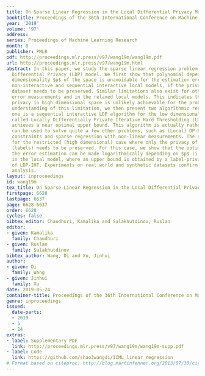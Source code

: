 ```yaml
---
title: On Sparse Linear Regression in the Local Differential Privacy Model
booktitle: Proceedings of the 36th International Conference on Machine Learning
year: '2019'
volume: '97'
address: 
series: Proceedings of Machine Learning Research
month: 0
publisher: PMLR
pdf: http://proceedings.mlr.press/v97/wang19m/wang19m.pdf
url: http://proceedings.mlr.press/v97/wang19m.html
abstract: In this paper, we study the sparse linear regression problem under the Local
  Differential Privacy (LDP) model. We first show that polynomial dependency on the
  dimensionality $p$ of the space is unavoidable for the estimation error in both
  non-interactive and sequential interactive local models, if the privacy of the whole
  dataset needs to be preserved. Similar limitations also exist for other types of
  error measurements and in the relaxed local models. This indicates that differential
  privacy in high dimensional space is unlikely achievable for the problem. With the
  understanding of this limitation, we then present two algorithmic results. The first
  one is a sequential interactive LDP algorithm for the low dimensional sparse case,
  called Locally Differentially Private Iterative Hard Thresholding (LDP-IHT), which
  achieves a near optimal upper bound. This algorithm is actually rather general and
  can be used to solve quite a few other problems, such as (Local) DP-ERM with sparsity
  constraints and sparse regression with non-linear measurements. The second one is
  for the restricted (high dimensional) case where only the privacy of the responses
  (labels) needs to be preserved. For this case, we show that the optimal rate of
  the error estimation can be made logarithmically depending on $p$ (i.e., $\log p$)
  in the local model, where an upper bound is obtained by a label-privacy version
  of LDP-IHT. Experiments on real world and synthetic datasets confirm our theoretical
  analysis.
layout: inproceedings
id: wang19m
tex_title: On Sparse Linear Regression in the Local Differential Privacy Model
firstpage: 6628
lastpage: 6637
page: 6628-6637
order: 6628
cycles: false
bibtex_editor: Chaudhuri, Kamalika and Salakhutdinov, Ruslan
editor:
- given: Kamalika
  family: Chaudhuri
- given: Ruslan
  family: Salakhutdinov
bibtex_author: Wang, Di and Xu, Jinhui
author:
- given: Di
  family: Wang
- given: Jinhui
  family: Xu
date: 2019-05-24
container-title: Proceedings of the 36th International Conference on Machine Learning
genre: inproceedings
issued:
  date-parts:
  - 2019
  - 5
  - 24
extras:
- label: Supplementary PDF
  link: http://proceedings.mlr.press/v97/wang19m/wang19m-supp.pdf
- label: Code
  link: https://github.com/shao3wangdi/ICML_linear_regression
# Format based on citeproc: http://blog.martinfenner.org/2013/07/30/citeproc-yaml-for-bibliographies/
---
```

